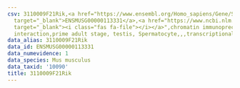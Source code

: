 ```yaml
---
csv: 3110009F21Rik,<a href="https://www.ensembl.org/Homo_sapiens/Gene/Summary?db=core;g=ENSMUSG00000113331"
  target="_blank">ENSMUSG00000113331</a>,<a href="https://www.ncbi.nlm.nih.gov/pubmed/25450459"
  target="_blank"><i class="fas fa-file"></i></a>",chromatin immunoprecipitation assay,direct
  interaction,prime adult stage, testis, Spermatocyte,,,transcriptional regulation,
data_alias: 3110009F21Rik
data_id: ENSMUSG00000113331
data_numevidence: 1
data_species: Mus musculus
data_taxid: '10090'
title: 3110009F21Rik
---
```

